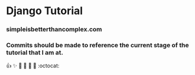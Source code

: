 # Django Tutorial

### simpleisbetterthancomplex.com

### Commits should be made to reference the current stage of the tutorial that I am at. 

:+1: :sparkles: :camel: :tada:
:rocket: :metal: :octocat:
